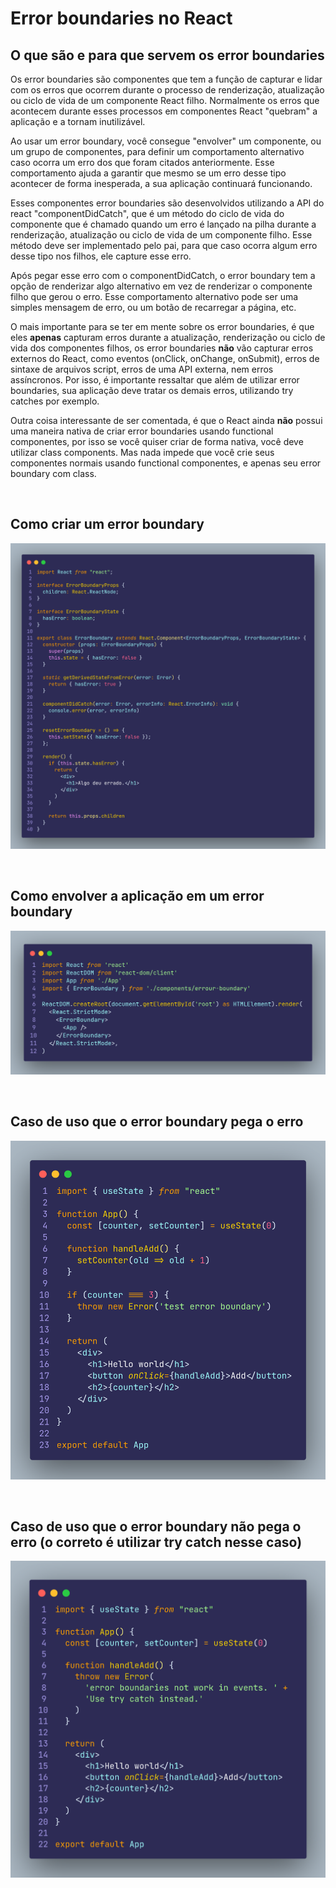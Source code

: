 # Error boundaries no React

## O que são e para que servem os error boundaries
Os error boundaries são componentes que tem a função de capturar e lidar com os erros que ocorrem durante o processo de renderização, atualização ou ciclo de vida de um componente React filho. Normalmente os erros que acontecem durante esses processos em componentes React "quebram" a aplicação e a tornam inutilizável.

Ao usar um error boundary, você consegue "envolver" um componente, ou um grupo de componentes, para definir um comportamento alternativo caso ocorra um erro dos que foram citados anteriormente. Esse comportamento ajuda a garantir que mesmo se um erro desse tipo acontecer de forma inesperada, a sua aplicação continuará funcionando.

Esses componentes error boundaries são desenvolvidos utilizando a API do react "componentDidCatch", que é um método do ciclo de vida do componente que é chamado quando um erro é lançado na pilha durante a renderização, atualização ou ciclo de vida de um componente filho. Esse método deve ser implementado pelo pai, para que caso ocorra algum erro desse tipo nos filhos, ele capture esse erro.

Após pegar esse erro com o componentDidCatch, o error boundary tem a opção de renderizar algo alternativo em vez de renderizar o componente filho que gerou o erro. Esse comportamento alternativo pode ser uma simples mensagem de erro, ou um botão de recarregar a página, etc.

O mais importante para se ter em mente sobre os error boundaries, é que eles **apenas** capturam erros durante a atualização, renderização ou ciclo de vida dos componentes filhos, os error boundaries **não** vão capturar erros externos do React, como eventos (onClick, onChange, onSubmit), erros de sintaxe de arquivos script, erros de uma API externa, nem erros assíncronos. Por isso, é importante ressaltar que além de utilizar error boundaries, sua aplicação deve tratar os demais erros, utilizando try catches por exemplo. 

Outra coisa interessante de ser comentada, é que o React ainda **não** possui uma maneira nativa de criar error boundaries usando functional componentes, por isso se você quiser criar de forma nativa, você deve utilizar class components. Mas nada impede que você crie seus componentes normais usando functional componentes, e apenas seu error boundary com class.

<br />

## Como criar um error boundary
![error-boundary](./docs/images/error.png)

<br />

## Como envolver a aplicação em um error boundary
![main](./docs/images/main.png)

<br />

## Caso de uso que o error boundary pega o erro
![use-case](./docs/images/first.png)

<br />

## Caso de uso que o error boundary não pega o erro (o correto é utilizar try catch nesse caso)
![try-catch](./docs/images/event.png)